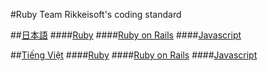 #Ruby Team Rikkeisoft's coding standard

##[日本語](./ja/README.md)
####[Ruby](./ja/README.md#ruby)
####[Ruby on Rails](./ja/README.md#ruby-on-rails)
####[Javascript](./ja/README.md#javascript)

##[Tiếng Việt](./vn/README.md)
####[Ruby](./vn/README.md#ruby)
####[Ruby on Rails](./vn/README.md#ruby-on-rails)
####[Javascript](./vn/README.md#javascript)
